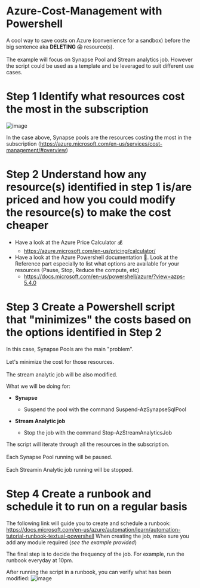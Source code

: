 # Azure-Cost-Management with Powershell
A cool way to save costs on Azure (convenience for a sandbox) before the big sentence aka **DELETING** 😱 resource(s).
<br><br>The example will focus on Synapse Pool and Stream analytics job. However the script could be used as a template and be leveraged to suit different use cases.

# Step 1 Identify what resources cost the most in the subscription

![image](https://user-images.githubusercontent.com/49620357/106396964-19647880-63d9-11eb-8794-b62e6be7eb9f.png)

In the case above, Synapse pools are the resources costing the most in the subscription (https://azure.microsoft.com/en-us/services/cost-management/#overview)

# Step 2 Understand how any resource(s) identified in step 1 is/are priced and how you could modify the resource(s) to make the cost cheaper

* Have a look at the Azure Price Calculator 💰
  * https://azure.microsoft.com/en-us/pricing/calculator/
* Have a look at the Azure Powershell documentation 📖. Look at the Reference part especially to list what options are available for your resources (Pause, Stop, Reduce the compute, etc)
  * https://docs.microsoft.com/en-us/powershell/azure/?view=azps-5.4.0
  
# Step 3 Create a Powershell script that "minimizes" the costs based on the options identified in Step 2

In this case, Synapse Pools are the main "problem". 
<br><br>Let's minimize the cost for those resources. 
<br><br>The stream analytic job will be also modified.

What we will be doing for:

* **Synapse**
  * Suspend the pool with the command Suspend-AzSynapseSqlPool

* **Stream Analytic job**
  * Stop the job with the command Stop-AzStreamAnalyticsJob

The script will iterate through all the resources in the subscription. 
<br><br>Each Synapse Pool running will be paused.
<br><br>Each Streamin Analytic job running will be stopped.

# Step 4 Create a runbook and schedule it to run on a regular basis

The following link will guide you to create and schedule a runbook:
https://docs.microsoft.com/en-us/azure/automation/learn/automation-tutorial-runbook-textual-powershell
When creating the job, make sure you add any module required (*see the example provided*)

The final step is to decide the frequency of the job. For example, run the runbook everyday at 10pm.

After running the script in a runbook, you can verify what has been modified:
![image](https://user-images.githubusercontent.com/49620357/106397892-b9240580-63dd-11eb-8a47-18dd5c30d74d.png)
